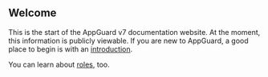 ## Welcome

This is the start of the AppGuard v7 documentation website. At the moment, this information is publicly viewable. If you are new to AppGuard, a good place to begin is with an [introduction](Introduction%20to%20AppGuard.html).

You can learn about [roles](Roles.html), too.
